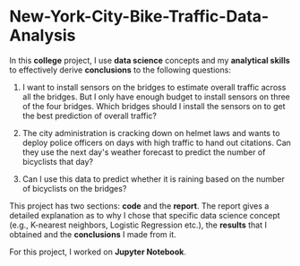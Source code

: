 # New-York-City-Bike-Traffic-Data-Analysis

In this **college** project, I use **data science** concepts and my **analytical skills** to effectively derive **conclusions** to the following questions:

1. I want to install sensors on the bridges to estimate overall traffic across all the bridges. But I only have enough budget to install sensors on three of the four bridges. Which bridges should I install the sensors on to get the best prediction of overall traffic?

2. The city administration is cracking down on helmet laws and wants to deploy police officers on days with high traffic to hand out citations. Can they use the next day's weather forecast to predict the number of bicyclists that day?

3. Can I use this data to predict whether it is raining based on the number of bicyclists on the bridges?

This project has two sections: **code** and the **report**. The report gives a detailed explanation as to why I chose that specific data science concept (e.g., K-nearest neighbors, Logistic Regression etc.), the **results** that I obtained and the **conclusions** I made from it. 

For this project, I worked on **Jupyter Notebook**. 


